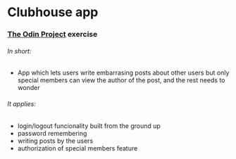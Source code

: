 # Clubhouse app

### [The Odin Project](https://www.theodinproject.com/courses/ruby-on-rails/lessons/authentication?ref=lc-pb) exercise

###### In short:
- App which lets users write embarrasing posts about other users but only special members can view the author of the post, and the rest needs to wonder

###### It applies:
- login/logout funcionality built from the ground up
- password remembering
- writing posts by the users
- authorization of special members feature
